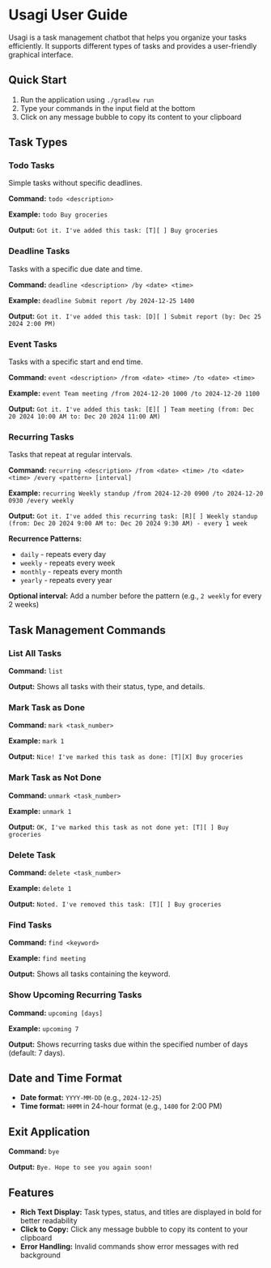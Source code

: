 # Usagi User Guide

Usagi is a task management chatbot that helps you organize your tasks efficiently. It supports different types of tasks and provides a user-friendly graphical interface.

## Quick Start

1. Run the application using `./gradlew run`
2. Type your commands in the input field at the bottom
3. Click on any message bubble to copy its content to your clipboard

## Task Types

### Todo Tasks
Simple tasks without specific deadlines.

**Command:** `todo <description>`

**Example:** `todo Buy groceries`

**Output:** `Got it. I've added this task: [T][ ] Buy groceries`

### Deadline Tasks
Tasks with a specific due date and time.

**Command:** `deadline <description> /by <date> <time>`

**Example:** `deadline Submit report /by 2024-12-25 1400`

**Output:** `Got it. I've added this task: [D][ ] Submit report (by: Dec 25 2024 2:00 PM)`

### Event Tasks
Tasks with a specific start and end time.

**Command:** `event <description> /from <date> <time> /to <date> <time>`

**Example:** `event Team meeting /from 2024-12-20 1000 /to 2024-12-20 1100`

**Output:** `Got it. I've added this task: [E][ ] Team meeting (from: Dec 20 2024 10:00 AM to: Dec 20 2024 11:00 AM)`

### Recurring Tasks
Tasks that repeat at regular intervals.

**Command:** `recurring <description> /from <date> <time> /to <date> <time> /every <pattern> [interval]`

**Example:** `recurring Weekly standup /from 2024-12-20 0900 /to 2024-12-20 0930 /every weekly`

**Output:** `Got it. I've added this recurring task: [R][ ] Weekly standup (from: Dec 20 2024 9:00 AM to: Dec 20 2024 9:30 AM) - every 1 week`

**Recurrence Patterns:**
- `daily` - repeats every day
- `weekly` - repeats every week
- `monthly` - repeats every month
- `yearly` - repeats every year

**Optional interval:** Add a number before the pattern (e.g., `2 weekly` for every 2 weeks)

## Task Management Commands

### List All Tasks
**Command:** `list`

**Output:** Shows all tasks with their status, type, and details.

### Mark Task as Done
**Command:** `mark <task_number>`

**Example:** `mark 1`

**Output:** `Nice! I've marked this task as done: [T][X] Buy groceries`

### Mark Task as Not Done
**Command:** `unmark <task_number>`

**Example:** `unmark 1`

**Output:** `OK, I've marked this task as not done yet: [T][ ] Buy groceries`

### Delete Task
**Command:** `delete <task_number>`

**Example:** `delete 1`

**Output:** `Noted. I've removed this task: [T][ ] Buy groceries`

### Find Tasks
**Command:** `find <keyword>`

**Example:** `find meeting`

**Output:** Shows all tasks containing the keyword.

### Show Upcoming Recurring Tasks
**Command:** `upcoming [days]`

**Example:** `upcoming 7`

**Output:** Shows recurring tasks due within the specified number of days (default: 7 days).

## Date and Time Format

- **Date format:** `YYYY-MM-DD` (e.g., `2024-12-25`)
- **Time format:** `HHMM` in 24-hour format (e.g., `1400` for 2:00 PM)

## Exit Application

**Command:** `bye`

**Output:** `Bye. Hope to see you again soon!`

## Features

- **Rich Text Display:** Task types, status, and titles are displayed in bold for better readability
- **Click to Copy:** Click any message bubble to copy its content to your clipboard
- **Error Handling:** Invalid commands show error messages with red background
